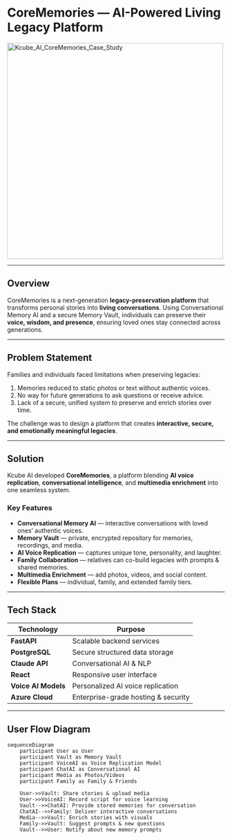 # CoreMemories — AI-Powered Living Legacy Platform

<img width="500" height="500" alt="Kcube_AI_CoreMemories_Case_Study" src="https://github.com/user-attachments/assets/your-image-id-here" />

---

## Overview
CoreMemories is a next-generation **legacy-preservation platform** that transforms personal stories into **living conversations**. Using Conversational Memory AI and a secure Memory Vault, individuals can preserve their **voice, wisdom, and presence**, ensuring loved ones stay connected across generations.

---

## Problem Statement
Families and individuals faced limitations when preserving legacies:
1. Memories reduced to static photos or text without authentic voices.
2. No way for future generations to ask questions or receive advice.
3. Lack of a secure, unified system to preserve and enrich stories over time.

The challenge was to design a platform that creates **interactive, secure, and emotionally meaningful legacies**.

---

## Solution
Kcube AI developed **CoreMemories**, a platform blending **AI voice replication**, **conversational intelligence**, and **multimedia enrichment** into one seamless system.

### Key Features
- **Conversational Memory AI** — interactive conversations with loved ones’ authentic voices.  
- **Memory Vault** — private, encrypted repository for memories, recordings, and media.  
- **AI Voice Replication** — captures unique tone, personality, and laughter.  
- **Family Collaboration** — relatives can co-build legacies with prompts & shared memories.  
- **Multimedia Enrichment** — add photos, videos, and social content.  
- **Flexible Plans** — individual, family, and extended family tiers.  

---

## Tech Stack
| Technology          | Purpose |
|---------------------|---------|
| **FastAPI**         | Scalable backend services |
| **PostgreSQL**      | Secure structured data storage |
| **Claude API**      | Conversational AI & NLP |
| **React**           | Responsive user interface |
| **Voice AI Models** | Personalized AI voice replication |
| **Azure Cloud**     | Enterprise-grade hosting & security |

---

## User Flow Diagram

```mermaid
sequenceDiagram
    participant User as User
    participant Vault as Memory Vault
    participant VoiceAI as Voice Replication Model
    participant ChatAI as Conversational AI
    participant Media as Photos/Videos
    participant Family as Family & Friends

    User->>Vault: Share stories & upload media
    User->>VoiceAI: Record script for voice learning
    Vault-->>ChatAI: Provide stored memories for conversation
    ChatAI-->>Family: Deliver interactive conversations
    Media-->>Vault: Enrich stories with visuals
    Family->>Vault: Suggest prompts & new questions
    Vault-->>User: Notify about new memory prompts
